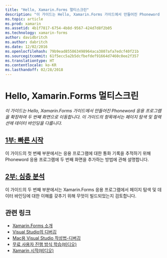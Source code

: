 ```yaml
---
title: "Hello, Xamarin.Forms 멀티스크린"
description: "이 가이드는 Hello, Xamarin.Forms 가이드에서 만들어진 Phoneword 응용 프로그램을 확장하여 두 번째 화면으로 이동합니다. 이 가이드의 항목에서는 페이지 탐색 및 컬렉션에 데이터 바인딩을 다룹니다."
ms.topic: article
ms.prod: xamarin
ms.assetid: 4b1f7817-6754-4b8d-9567-424d7d8f2b05
ms.technology: xamarin-forms
author: davidbritch
ms.author: dabritch
ms.date: 12/02/2016
ms.openlocfilehash: 79b9ead855863498964aca3807afa7edcf40f21b
ms.sourcegitcommit: 61f5ecc5a2b5dcfbefdef91664d7460c0ee2f357
ms.translationtype: HT
ms.contentlocale: ko-KR
ms.lasthandoff: 02/28/2018
---
```

# <a name="hello-xamarinforms-multiscreen"></a>Hello, Xamarin.Forms 멀티스크린

_이 가이드는 Hello, Xamarin.Forms 가이드에서 만들어진 Phoneword 응용 프로그램을 확장하여 두 번째 화면으로 이동합니다. 이 가이드의 항목에서는 페이지 탐색 및 컬렉션에 데이터 바인딩을 다룹니다._

## <a name="part-1-quickstartxamarin-formsget-startedhello-xamarin-forms-multiscreenquickstartmd"></a>[1부: 빠른 시작](~/xamarin-forms/get-started/hello-xamarin-forms-multiscreen/quickstart.md)

이 가이드의 첫 번째 부분에서는 응용 프로그램에 대한 통화 기록을 추적하기 위해 Phoneword 응용 프로그램에 두 번째 화면을 추가하는 방법에 관해 설명합니다.

## <a name="part-2-deep-divexamarin-formsget-startedhello-xamarin-forms-multiscreendeepdivemd"></a>[2부: 심층 분석](~/xamarin-forms/get-started/hello-xamarin-forms-multiscreen/deepdive.md)

이 가이드의 두 번째 부분에서는 Xamarin.Forms 응용 프로그램에서 페이지 탐색 및 데이터 바인딩에 대한 이해를 갖추기 위해 무엇이 빌드되었는지 검토합니다.


## <a name="related-links"></a>관련 링크

- [Xamarin.Forms 소개](~/xamarin-forms/get-started/introduction-to-xamarin-forms.md)
- [Visual Studio의 디버깅](http://msdn.microsoft.com/library/k0k771bt%28v=vs.90%29.aspx)
- [Mac용 Visual Studio 작성법-디버깅](https://developer.xamarin.com/recipes/cross-platform/ide/debugging/)
- [무료 사용자 진행 방식 학습(비디오)](https://university.xamarin.com/self-guided)
- [Xamarin 시작(비디오)](https://developer.xamarin.com/videos/)
